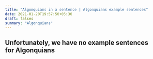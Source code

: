```yaml
---
title: "Algonquians in a sentence | Algonquians example sentences"
date: 2021-01-20T19:57:50+05:30
draft: falses
summary: "Algonquians"
---
```

## Unfortunately, we have no example sentences for Algonquians                 
